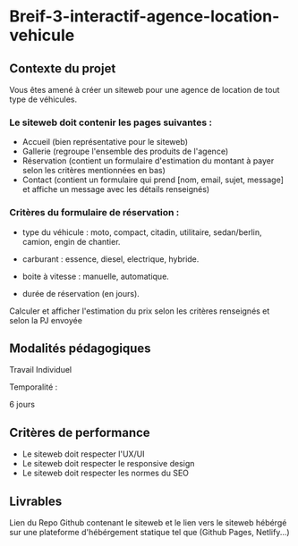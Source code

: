 # Breif-3-interactif-agence-location-vehicule
## Contexte du projet
Vous êtes amené à créer un siteweb pour une agence de location de tout type de véhicules.

### Le siteweb doit contenir les pages suivantes :

* Accueil (bien représentative pour le siteweb)
* Gallerie (regroupe l'ensemble des produits de l'agence)
* Réservation (contient un formulaire d'estimation du montant à payer selon les critères mentionnées en bas)
* Contact (contient un formulaire qui prend [nom, email, sujet, message] et affiche un message avec les détails renseignés)
​

### Critères du formulaire de réservation :

* type du véhicule : moto, compact, citadin, utilitaire, sedan/berlin, camion, engin de chantier.

* carburant : essence, diesel, electrique, hybride.

* boite à vitesse : manuelle, automatique.

* durée de réservation (en jours).

Calculer et afficher l'estimation du prix selon les critères renseignés et selon la PJ envoyée

## Modalités pédagogiques
Travail Individuel

Temporalité :

6 jours

## Critères de performance
* Le siteweb doit respecter l'UX/UI
* Le siteweb doit respecter le responsive design
* Le siteweb doit respecter les normes du SEO
## Livrables
Lien du Repo Github contenant le siteweb et le lien vers le siteweb hébérgé sur une plateforme d'hébérgement statique tel que (Github Pages, Netlify...)